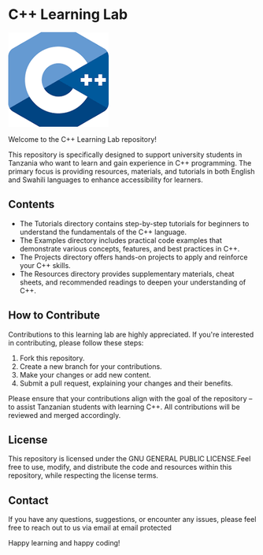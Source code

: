# C++ Learning Lab

![C++ Logo](/assets/C++.png)

Welcome to the C++ Learning Lab repository!

This repository is specifically designed to support university students in Tanzania who want to learn and gain experience in C++ programming. The primary focus is providing resources, materials, and tutorials in both English and Swahili languages to enhance accessibility for learners.

## Contents

- The Tutorials directory contains step-by-step tutorials for beginners to understand the fundamentals of the C++ language.
- The Examples directory includes practical code examples that demonstrate various concepts, features, and best practices in C++.
- The Projects directory offers hands-on projects to apply and reinforce your C++ skills.
- The Resources directory provides supplementary materials, cheat sheets, and recommended readings to deepen your understanding of C++.

## How to Contribute

Contributions to this learning lab are highly appreciated. If you're interested in contributing, please follow these steps:

1. Fork this repository.
2. Create a new branch for your contributions.
3. Make your changes or add new content.
4. Submit a pull request, explaining your changes and their benefits.

Please ensure that your contributions align with the goal of the repository – to assist Tanzanian students with learning C++. All contributions will be reviewed and merged accordingly.

## License

This repository is licensed under the GNU GENERAL PUBLIC LICENSE.Feel free to use, modify, and distribute the code and resources within this repository, while respecting the license terms.

## Contact

If you have any questions, suggestions, or encounter any issues, please feel free to reach out to us via email at email protected

Happy learning and happy coding!
